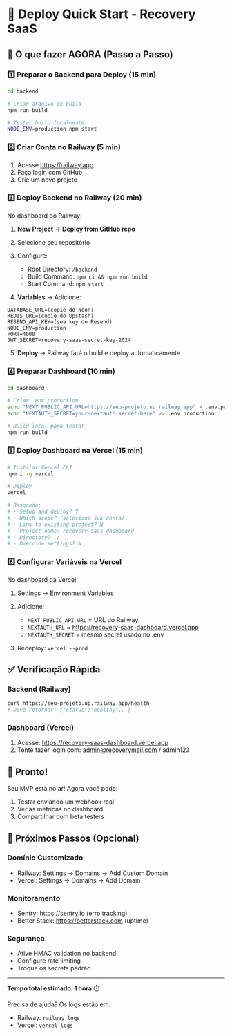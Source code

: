 # 🚀 Deploy Quick Start - Recovery SaaS

## 🎯 O que fazer AGORA (Passo a Passo)

### 1️⃣ Preparar o Backend para Deploy (15 min)

```bash
cd backend

# Criar arquivo de build
npm run build

# Testar build localmente
NODE_ENV=production npm start
```

### 2️⃣ Criar Conta no Railway (5 min)
1. Acesse https://railway.app
2. Faça login com GitHub
3. Crie um novo projeto

### 3️⃣ Deploy Backend no Railway (20 min)

No dashboard do Railway:
1. **New Project** → **Deploy from GitHub repo**
2. Selecione seu repositório
3. Configure:
   - Root Directory: `/backend`
   - Build Command: `npm ci && npm run build`
   - Start Command: `npm start`

4. **Variables** → Adicione:
```
DATABASE_URL=(copie do Neon)
REDIS_URL=(copie do Upstash)
RESEND_API_KEY=(sua key do Resend)
NODE_ENV=production
PORT=4000
JWT_SECRET=recovery-saas-secret-key-2024
```

5. **Deploy** → Railway fará o build e deploy automaticamente

### 4️⃣ Preparar Dashboard (10 min)

```bash
cd dashboard

# Criar .env.production
echo "NEXT_PUBLIC_API_URL=https://seu-projeto.up.railway.app" > .env.production
echo "NEXTAUTH_SECRET=your-nextauth-secret-here" >> .env.production

# Build local para testar
npm run build
```

### 5️⃣ Deploy Dashboard na Vercel (15 min)

```bash
# Instalar Vercel CLI
npm i -g vercel

# Deploy
vercel

# Responda:
# - Setup and deploy? Y
# - Which scope? (selecione sua conta)
# - Link to existing project? N
# - Project name? recovery-saas-dashboard
# - Directory? ./
# - Override settings? N
```

### 6️⃣ Configurar Variáveis na Vercel

No dashboard da Vercel:
1. Settings → Environment Variables
2. Adicione:
   - `NEXT_PUBLIC_API_URL` = URL do Railway
   - `NEXTAUTH_URL` = https://recovery-saas-dashboard.vercel.app
   - `NEXTAUTH_SECRET` = mesmo secret usado no .env

3. Redeploy: `vercel --prod`

## ✅ Verificação Rápida

### Backend (Railway)
```bash
curl https://seu-projeto.up.railway.app/health
# Deve retornar: {"status":"healthy"...}
```

### Dashboard (Vercel)
1. Acesse: https://recovery-saas-dashboard.vercel.app
2. Tente fazer login com: admin@recoverymail.com / admin123

## 🎉 Pronto!

Seu MVP está no ar! Agora você pode:
1. Testar enviando um webhook real
2. Ver as métricas no dashboard
3. Compartilhar com beta testers

## 🔧 Próximos Passos (Opcional)

### Domínio Customizado
- Railway: Settings → Domains → Add Custom Domain
- Vercel: Settings → Domains → Add Domain

### Monitoramento
- Sentry: https://sentry.io (erro tracking)
- Better Stack: https://betterstack.com (uptime)

### Segurança
- Ative HMAC validation no backend
- Configure rate limiting
- Troque os secrets padrão

---

**Tempo total estimado: 1 hora** ⏱️

Precisa de ajuda? Os logs estão em:
- Railway: `railway logs`
- Vercel: `vercel logs` 